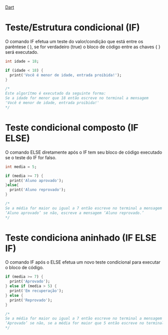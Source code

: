 [Dart](https://github.com/leofds/flutter-class/blob/master/dart/README.md)

# Teste/Estrutura condicional (IF)

O comando IF efetua um teste do valor/condição que está entre os parêntese ( ), se for verdadeiro (true) o bloco de código entre as chaves { } será executado.

```dart
int idade = 18;

if (idade < 18) {
  print('Você é menor de idade, entrada proibida!');
}

/*
Este algorítmo é executado da seguinte forma:
Se a idade for menor que 18 então escreve no terminal a mensagem 
'Você é menor de idade, entrada proibida!'
*/
```

# Teste condicional composto (IF ELSE)

O comando ELSE diretamente após o IF tem seu bloco de código executado se o teste do IF for falso.

```dart
int media = 5;

if (media >= 7) {
  print('Aluno aprovado');
}else{
  print('Aluno reprovado');
}

/*
Se a média for maior ou igual a 7 então escreve no terminal a mensagem 
‘Aluno aprovado’ se não, escreve a mensagem ‘Aluno reprovado.’
*/
```

# Teste condiciona aninhado (IF ELSE IF)

O comando IF após o ELSE efetua um novo teste condicional para executar o bloco de código.

```dart
if (media >= 7) {
  print('Aprovado');
} else if (media > 5) {
  print('Em recuperação');
} else {
  print('Reprovado');
}

/*
Se a média for maior ou igual a 7 então escreve no terminal a mensagem 
‘Aprovado’ se não, se a média for maior que 5 então escreve no terminal a mensagem ‘Em recuperação’, se não escreve a mesagem ‘Reprovado’.
*/
```
